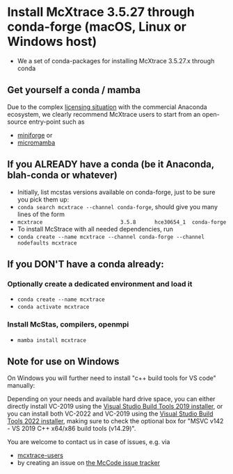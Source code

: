 # Install McXtrace 3.5.27 through conda-forge (macOS, Linux or Windows host)

* We a set of conda-packages for installing McXtrace 3.5.27.x through conda

## Get yourself a conda / mamba
Due to the complex [licensing situation](https://discuss.scientific-python.org/t/response-to-anaconda-switch-to-paid-plans/1395) with the commercial Anaconda ecosystem, we clearly recommend McXtrace users to start from an open-source entry-point such as
* [miniforge](https://github.com/conda-forge/miniforge) or
* [micromamba](https://mamba.readthedocs.io/en/latest/user_guide/micromamba.html)

## If you ALREADY have a conda (be it Anaconda, blah-conda or whatever)
* Initially, list mcstas versions available on conda-forge, just to be sure you pick them up:
* ```conda search mcxtrace --channel conda-forge```, should give you many lines of the form
* ```mcxtrace                         3.5.8      hce30654_1  conda-forge   ```
* To install McStrace with all needed dependencies, run
* ```conda create --name mcxtrace --channel conda-forge --channel nodefaults mcxtrace```

## If you DON'T have a conda already:

### Optionally create a dedicated environment and load it
* ```conda create --name mcxtrace ```
* ```conda activate mcxtrace```

### Install McStas, compilers, openmpi
* ```mamba install mcxtrace```
 
## Note for use on Windows
On Windows you will further need to install "c++ build tools for VS code" manually:

Depending on your needs and available hard drive space, you can either directly install VC-2019 using the [Visual Studio Build Tools 2019 installer](https://aka.ms/vs/16/release/vs_BuildTools.exe), or you can install both VC-2022 and VC-2019 using the [Visual Studio Build Tools 2022 installer](https://aka.ms/vs/17/release/vs_BuildTools.exe), making sure to check the optional box for "MSVC v142 - VS 2019 C++ x64/x86 build tools (v14.29)".

You are welcome to contact us in case of issues, e.g. via
*   [mcxtrace-users](mailto:mcxtrace-users@mcxtrace.org)
* by creating an issue on [the McCode issue tracker](https://github.com/mccode-dev/McCode/issues)
